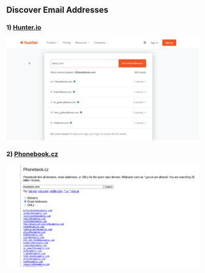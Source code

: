  ## **Discover Email Addresses**

### 1) [Hunter.io](https://hunter.io/)

![Screenshot](/Assets/hunter.png)

### 2) [Phonebook.cz](https://phonebook.cz/)

![Screenshot](/Assets/phonebook.png)
